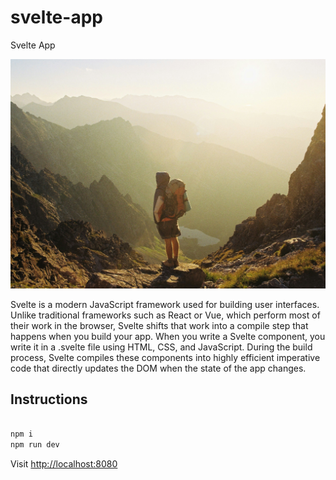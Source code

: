 # svelte-app
Svelte App

![wallpaper.jpg](wallpaper.jpg)

Svelte is a modern JavaScript framework used for building user interfaces. Unlike traditional frameworks such as React or Vue, which perform most of their work in the browser, Svelte shifts that work into a compile step that happens when you build your app. When you write a Svelte component, you write it in a .svelte file using HTML, CSS, and JavaScript. During the build process, Svelte compiles these components into highly efficient imperative code that directly updates the DOM when the state of the app changes.

## Instructions

```bash

npm i
npm run dev
```

Visit [http://localhost:8080](http://localhost:8080)

